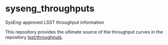 # syseng_throughputs
SysEng-approved LSST throughput information

This repository provides the ultimate source of the throughput curves in the repository [lsst/throughputs](https://github.com/lsst/throughputs). 
